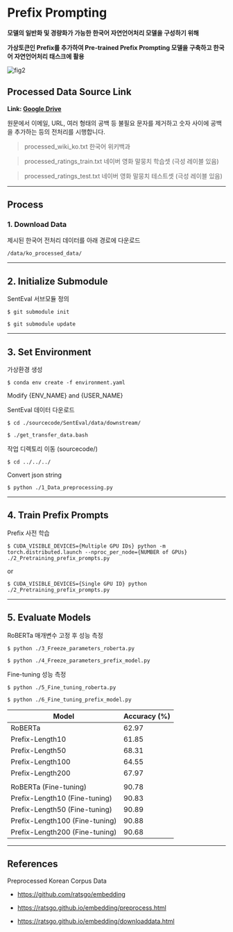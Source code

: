 # **Prefix Prompting**

**모델의 일반화 및 경량화가 가능한 한국어 자연언어처리 모델을 구성하기 위해**

**가상토큰인 Prefix를 추가하여 Pre-trained Prefix Prompting 모델을 구축하고 한국어 자연언어처리 태스크에 활용**

![fig2](https://user-images.githubusercontent.com/62884475/167860566-8f8d8c77-c57a-4044-8d1f-be121c1904ad.png)

## **Processed Data Source Link**

**Link: [Google Drive](https://drive.google.com/file/d/1kUecR7xO7bsHFmUI6AExtY5u2XXlObOG/view)**

원문에서 이메일, URL, 여러 형태의 공백 등 불필요 문자를 제거하고 숫자 사이에 공백을 추가하는 등의 전처리를 시행합니다.

>processed_wiki_ko.txt			한국어 위키백과

>processed_ratings_train.txt		네이버 영화 말뭉치 학습셋 (극성 레이블 있음)

>processed_ratings_test.txt		네이버 영화 말뭉치 테스트셋 (극성 레이블 있음)

---

## **Process**

### **1. Download Data**

제시된 한국어 전처리 데이터를 아래 경로에 다운로드

	/data/ko_processed_data/

---

## **2. Initialize Submodule**

SentEval 서브모듈 정의

```console
$ git submodule init

$ git submodule update
```

---

## **3. Set Environment**

가상환경 생성

```console
$ conda env create -f environment.yaml
```
Modify {ENV_NAME} and {USER_NAME}

SentEval 데이터 다운로드

```console
$ cd ./sourcecode/SentEval/data/downstream/

$ ./get_transfer_data.bash
```

작업 디렉토리 이동 (sourcecode/)

```console
$ cd ../../../
```

Convert json string

```console
$ python ./1_Data_preprocessing.py
```

---

## **4. Train Prefix Prompts**

Prefix 사전 학습

```console
$ CUDA_VISIBLE_DEVICES={Multiple GPU IDs} python -m torch.distributed.launch --nproc_per_node={NUMBER of GPUs} ./2_Pretraining_prefix_prompts.py
```
or

```console
$ CUDA_VISIBLE_DEVICES={Single GPU ID} python ./2_Pretraining_prefix_prompts.py
```

---

## **5. Evaluate Models**

RoBERTa 매개변수 고정 후 성능 측정

```console
$ python ./3_Freeze_parameters_roberta.py

$ python ./4_Freeze_parameters_prefix_model.py
```

Fine-tuning 성능 측정

```console
$ python ./5_Fine_tuning_roberta.py

$ python ./6_Fine_tuning_prefix_model.py
```

| 	Model            			| Accuracy (%) 	|
| ----------------------------- | -------------	|
| RoBERTa            		 	| 62.97    		|
| Prefix-Length10	 		 	| 61.85    		|
| Prefix-Length50	 		 	| 68.31    		|
| Prefix-Length100	 		 	| 64.55    		|
| Prefix-Length200	 		 	| 67.97    		|
| | |
| RoBERTa          (Fine-tuning)| 90.78    		|
| Prefix-Length10  (Fine-tuning)| 90.83    		|
| Prefix-Length50  (Fine-tuning)| 90.89    		|
| Prefix-Length100 (Fine-tuning)| 90.88    		|
| Prefix-Length200 (Fine-tuning)| 90.68    		|
---

## **References**

Preprocessed Korean Corpus Data

* https://github.com/ratsgo/embedding

* https://ratsgo.github.io/embedding/preprocess.html

* https://ratsgo.github.io/embedding/downloaddata.html
